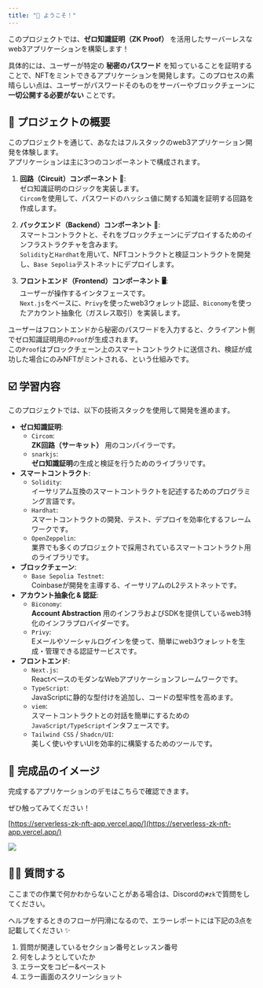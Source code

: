 ```yaml
---
title: "👋 ようこそ！"
---
```

このプロジェクトでは、**ゼロ知識証明（ZK Proof）** を活用したサーバーレスなweb3アプリケーションを構築します！

具体的には、ユーザーが特定の **秘密のパスワード** を知っていることを証明することで、NFTをミントできるアプリケーションを開発します。このプロセスの素晴らしい点は、ユーザーがパスワードそのものをサーバーやブロックチェーンに **一切公開する必要がない** ことです。

## 🚀 プロジェクトの概要

このプロジェクトを通じて、あなたはフルスタックのweb3アプリケーション開発を体験します。  
アプリケーションは主に3つのコンポーネントで構成されます。

1.  **回路（Circuit）コンポーネント 🧠**:   
    ゼロ知識証明のロジックを実装します。  
    `Circom`を使用して、パスワードのハッシュ値に関する知識を証明する回路を作成します。

2.  **バックエンド（Backend）コンポーネント 🔗**:   
    スマートコントラクトと、それをブロックチェーンにデプロイするためのインフラストラクチャを含みます。  
    `Solidity`と`Hardhat`を用いて、NFTコントラクトと検証コントラクトを開発し、`Base Sepolia`テストネットにデプロイします。

3.  **フロントエンド（Frontend）コンポーネント 🖥️**:   
    ユーザーが操作するインタフェースです。  
    `Next.js`をベースに、`Privy`を使ったweb3ウォレット認証、`Biconomy`を使ったアカウント抽象化（ガスレス取引）を実装します。

ユーザーはフロントエンドから秘密のパスワードを入力すると、クライアント側でゼロ知識証明用の`Proof`が生成されます。  
この`Proof`はブロックチェーン上のスマートコントラクトに送信され、検証が成功した場合にのみNFTがミントされる、という仕組みです。

## ☑️ 学習内容

このプロジェクトでは、以下の技術スタックを使用して開発を進めます。

- **ゼロ知識証明**:
    - `Circom`:   
        **ZK回路（サーキット）** 用のコンパイラーです。 
    - `snarkjs`:    
        **ゼロ知識証明**の生成と検証を行うためのライブラリです。
- **スマートコントラクト**:
    - `Solidity`:      
        イーサリアム互換のスマートコントラクトを記述するためのプログラミング言語です。
    - `Hardhat`:   
        スマートコントラクトの開発、テスト、デプロイを効率化するフレームワークです。
    - `OpenZeppelin`:   
        業界でも多くのプロジェクトで採用されているスマートコントラクト用のライブラリです。
- **ブロックチェーン**:
    - `Base Sepolia Testnet`:   
        Coinbaseが開発を主導する、イーサリアムのL2テストネットです。
- **アカウント抽象化 & 認証**:
    - `Biconomy`:   
        **Account Abstraction** 用のインフラおよびSDKを提供しているweb3特化のインフラプロバイダーです。
    - `Privy`:      
        Eメールやソーシャルログインを使って、簡単にweb3ウォレットを生成・管理できる認証サービスです。
- **フロントエンド**:
    - `Next.js`:   
        ReactベースのモダンなWebアプリケーションフレームワークです。
    - `TypeScript`:   
        JavaScriptに静的な型付けを追加し、コードの堅牢性を高めます。
    - `viem`:   
        スマートコントラクトとの対話を簡単にするための`JavaScript/TypeScript`インタフェースです。
    - `Tailwind CSS` / `Shadcn/UI`:   
        美しく使いやすいUIを効率的に構築するためのツールです。

## 🌟 完成品のイメージ

完成するアプリケーションのデモはこちらで確認できます。  

ぜひ触ってみてください！

[https://serverless-zk-nft-app.vercel.app/](https://serverless-zk-nft-app.vercel.app/)

![](/images/Base-serverless-zk-nft-app/section-0/0.png)

## 🙋‍♂️ 質問する

ここまでの作業で何かわからないことがある場合は、Discordの`#zk`で質問をしてください。

ヘルプをするときのフローが円滑になるので、エラーレポートには下記の3点を記載してください ✨

1. 質問が関連しているセクション番号とレッスン番号
2. 何をしようとしていたか
3. エラー文をコピー&ペースト
4. エラー画面のスクリーンショット
